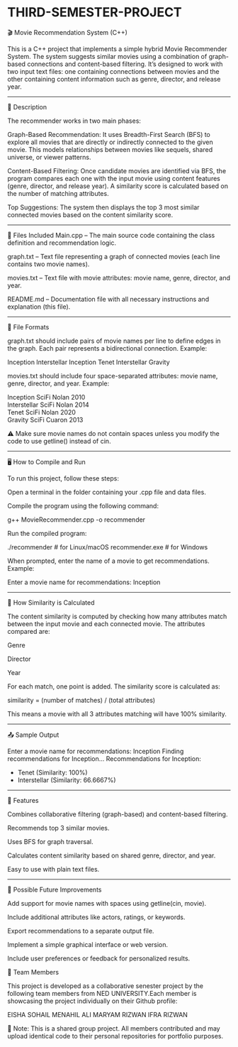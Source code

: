 # THIRD-SEMESTER-PROJECT
🎬 Movie Recommendation System (C++)

This is a C++ project that implements a simple hybrid Movie Recommender System. The system suggests similar movies using a combination of graph-based connections and content-based filtering. It’s designed to work with two input text files: one containing connections between movies and the other containing content information such as genre, director, and release year.


---

📌 Description

The recommender works in two main phases:

Graph-Based Recommendation: It uses Breadth-First Search (BFS) to explore all movies that are directly or indirectly connected to the given movie. This models relationships between movies like sequels, shared universe, or viewer patterns.

Content-Based Filtering: Once candidate movies are identified via BFS, the program compares each one with the input movie using content features (genre, director, and release year). A similarity score is calculated based on the number of matching attributes.

Top Suggestions: The system then displays the top 3 most similar connected movies based on the content similarity score.



---

🧾 Files Included
Main.cpp – The main source code containing the class definition and recommendation logic.

graph.txt – Text file representing a graph of connected movies (each line contains two movie names).

movies.txt – Text file with movie attributes: movie name, genre, director, and year.

README.md – Documentation file with all necessary instructions and explanation (this file).



---

📂 File Formats

graph.txt should include pairs of movie names per line to define edges in the graph. Each pair represents a bidirectional connection.
Example:

Inception Interstellar
Inception Tenet
Interstellar Gravity

movies.txt should include four space-separated attributes: movie name, genre, director, and year.
Example:

Inception SciFi Nolan 2010  
Interstellar SciFi Nolan 2014  
Tenet SciFi Nolan 2020  
Gravity SciFi Cuaron 2013


⚠ Make sure movie names do not contain spaces unless you modify the code to use getline() instead of cin.


---

🖥 How to Compile and Run

To run this project, follow these steps:

Open a terminal in the folder containing your .cpp file and data files.

Compile the program using the following command:

g++ MovieRecommender.cpp -o recommender

Run the compiled program:

./recommender     # for Linux/macOS
recommender.exe   # for Windows

When prompted, enter the name of a movie to get recommendations.
Example:

Enter a movie name for recommendations: Inception



---

🧠 How Similarity is Calculated

The content similarity is computed by checking how many attributes match between the input movie and each connected movie. The attributes compared are:

Genre

Director

Year


For each match, one point is added. The similarity score is calculated as:

similarity = (number of matches) / (total attributes)

This means a movie with all 3 attributes matching will have 100% similarity.


---

📤 Sample Output

Enter a movie name for recommendations: Inception
Finding recommendations for Inception...
Recommendations for Inception:
- Tenet (Similarity: 100%)
- Interstellar (Similarity: 66.6667%)


---

🚀 Features

Combines collaborative filtering (graph-based) and content-based filtering.

Recommends top 3 similar movies.

Uses BFS for graph traversal.

Calculates content similarity based on shared genre, director, and year.

Easy to use with plain text files.



---

🔧 Possible Future Improvements

Add support for movie names with spaces using getline(cin, movie).

Include additional attributes like actors, ratings, or keywords.

Export recommendations to a separate output file.

Implement a simple graphical interface or web version.

Include user preferences or feedback for personalized results.

👥 Team Members

This project is developed as a collaborative senester project by the following team members from NED UNIVERSITY.Each member is showcasing the project individually on their Github profile:

EISHA SOHAIL
MENAHIL ALI
MARYAM RIZWAN
IFRA RIZWAN

📌 Note: This is a shared group project. All members contributed and may upload identical code to their personal repositories for portfolio purposes.
